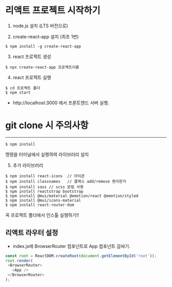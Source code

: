 # 리액트 프로젝트 시작하기

1. node.js 설치 (LTS 버전으로)

2. create-react-app 설치 (최초 1번)
```
$ npm install -g create-react-app
```
3. react 프로젝트 생성
```
$ npx create-react-app 프로젝트이름
```
4. react 프로젝트 실행
```
$ cd 프로젝트 폴더
$ npm start
```
- http://localhost:3000 에서 프론트엔드 서버 실행.



# git clone 시 주의사항
---
```
$ npm install
```
명령을 터미널에서 실행하여 라이브러리 설치

5. 추가 라이브러리
```
$ npm install react-icons  // 아이콘
$ npm install classnames   // 클래스 add/remove 편리한거
$ npm install sass // scss 문법 사용
$ npm install reactstrap bootstrap
$ npm install @mui/material @emotion/react @emotion/styled
$ npm install @mui/icons-material
$ npm install react-router-dom
```
꼭 프로젝트 폴더에서 인스톨 실행하기!!

## 리액트 라우터 설정
 - index.js에 BrowserRouter 컴포넌트로 App 컴포넌트 감싸기.
 
 ```javascript
const root = ReactDOM.createRoot(document.getElementById('root'));
root.render(
  <BrowserRouter> 
    <App />
  </BrowserRouter>  
);
```
